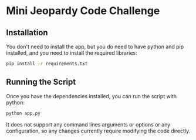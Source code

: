 # Mini Jeopardy Code Challenge

## Installation

You don't need to install the app, but you do need to have python and pip installed, and you need to install the required libraries:

~~~sh
pip install -r requirements.txt
~~~

## Running the Script

Once you have the dependencies installed, you can run the script with python:

~~~sh
python app.py
~~~

It does not support any command lines arguments or options or any configuration, so any changes currently require modifying the code directly.
